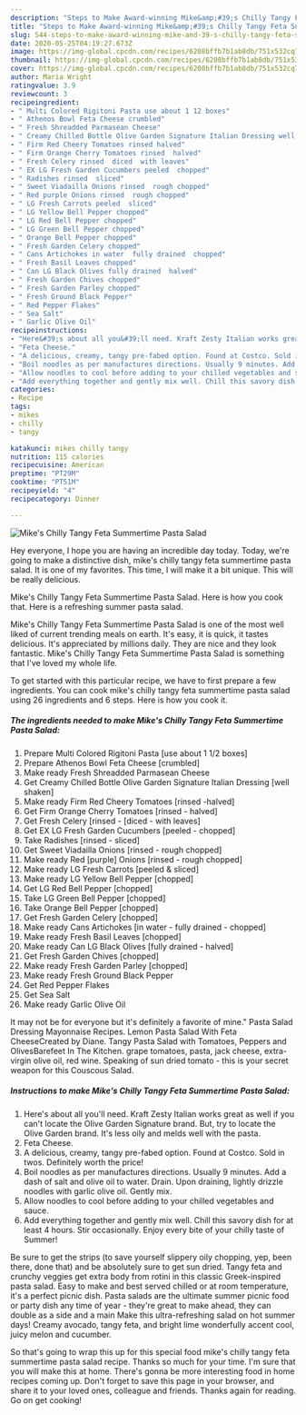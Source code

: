 ```yaml
---
description: "Steps to Make Award-winning Mike&amp;#39;s Chilly Tangy Feta Summertime Pasta Salad"
title: "Steps to Make Award-winning Mike&amp;#39;s Chilly Tangy Feta Summertime Pasta Salad"
slug: 544-steps-to-make-award-winning-mike-and-39-s-chilly-tangy-feta-summertime-pasta-salad
date: 2020-05-25T04:19:27.673Z
image: https://img-global.cpcdn.com/recipes/6208bffb7b1ab8db/751x532cq70/mikes-chilly-tangy-feta-summertime-pasta-salad-recipe-main-photo.jpg
thumbnail: https://img-global.cpcdn.com/recipes/6208bffb7b1ab8db/751x532cq70/mikes-chilly-tangy-feta-summertime-pasta-salad-recipe-main-photo.jpg
cover: https://img-global.cpcdn.com/recipes/6208bffb7b1ab8db/751x532cq70/mikes-chilly-tangy-feta-summertime-pasta-salad-recipe-main-photo.jpg
author: Maria Wright
ratingvalue: 3.9
reviewcount: 3
recipeingredient:
- " Multi Colored Rigitoni Pasta use about 1 12 boxes"
- " Athenos Bowl Feta Cheese crumbled"
- " Fresh Shreadded Parmasean Cheese"
- " Creamy Chilled Bottle Olive Garden Signature Italian Dressing well shaken"
- " Firm Red Cheery Tomatoes rinsed halved"
- " Firm Orange Cherry Tomatoes rinsed  halved"
- " Fresh Celery rinsed  diced  with leaves"
- " EX LG Fresh Garden Cucumbers peeled  chopped"
- " Radishes rinsed  sliced"
- " Sweet Viadailla Onions rinsed  rough chopped"
- " Red purple Onions rinsed  rough chopped"
- " LG Fresh Carrots peeled  sliced"
- " LG Yellow Bell Pepper chopped"
- " LG Red Bell Pepper chopped"
- " LG Green Bell Pepper chopped"
- " Orange Bell Pepper chopped"
- " Fresh Garden Celery chopped"
- " Cans Artichokes in water  fully drained  chopped"
- " Fresh Basil Leaves chopped"
- " Can LG Black Olives fully drained  halved"
- " Fresh Garden Chives chopped"
- " Fresh Garden Parley chopped"
- " Fresh Ground Black Pepper"
- " Red Pepper Flakes"
- " Sea Salt"
- " Garlic Olive Oil"
recipeinstructions:
- "Here&#39;s about all you&#39;ll need. Kraft Zesty Italian works great as well if you can&#39;t locate the Olive Garden Signature brand. But, try to locate the Olive Garden brand. It&#39;s less oily and melds well with the pasta."
- "Feta Cheese."
- "A delicious, creamy, tangy pre-fabed option. Found at Costco. Sold in twos. Definitely worth the price!"
- "Boil noodles as per manufactures directions. Usually 9 minutes. Add a dash of salt and olive oil to water. Drain. Upon draining, lightly drizzle noodles with garlic olive oil. Gently mix."
- "Allow noodles to cool before adding to your chilled vegetables and sauce."
- "Add everything together and gently mix well. Chill this savory dish for at least 4 hours. Stir occasionally. Enjoy every bite of your chilly taste of Summer!"
categories:
- Recipe
tags:
- mikes
- chilly
- tangy

katakunci: mikes chilly tangy 
nutrition: 115 calories
recipecuisine: American
preptime: "PT29M"
cooktime: "PT51M"
recipeyield: "4"
recipecategory: Dinner

---
```



![Mike&#39;s Chilly Tangy Feta Summertime Pasta Salad](https://img-global.cpcdn.com/recipes/6208bffb7b1ab8db/751x532cq70/mikes-chilly-tangy-feta-summertime-pasta-salad-recipe-main-photo.jpg)

Hey everyone, I hope you are having an incredible day today. Today, we're going to make a distinctive dish, mike&#39;s chilly tangy feta summertime pasta salad. It is one of my favorites. This time, I will make it a bit unique. This will be really delicious.

Mike&#39;s Chilly Tangy Feta Summertime Pasta Salad. Here is how you cook that. Here is a refreshing summer pasta salad.

Mike&#39;s Chilly Tangy Feta Summertime Pasta Salad is one of the most well liked of current trending meals on earth. It's easy, it is quick, it tastes delicious. It's appreciated by millions daily. They are nice and they look fantastic. Mike&#39;s Chilly Tangy Feta Summertime Pasta Salad is something that I've loved my whole life.


To get started with this particular recipe, we have to first prepare a few ingredients. You can cook mike&#39;s chilly tangy feta summertime pasta salad using 26 ingredients and 6 steps. Here is how you cook it.

<!--inarticleads1-->

##### The ingredients needed to make Mike&#39;s Chilly Tangy Feta Summertime Pasta Salad:

1. Prepare  Multi Colored Rigitoni Pasta [use about 1 1/2 boxes]
1. Prepare  Athenos Bowl Feta Cheese [crumbled]
1. Make ready  Fresh Shreadded Parmasean Cheese
1. Get  Creamy Chilled Bottle Olive Garden Signature Italian Dressing [well shaken]
1. Make ready  Firm Red Cheery Tomatoes [rinsed -halved]
1. Get  Firm Orange Cherry Tomatoes [rinsed - halved]
1. Get  Fresh Celery [rinsed - [diced - with leaves]
1. Get  EX LG Fresh Garden Cucumbers [peeled - chopped]
1. Take  Radishes [rinsed - sliced]
1. Get  Sweet Viadailla Onions [rinsed - rough chopped]
1. Make ready  Red [purple] Onions [rinsed - rough chopped]
1. Make ready  LG Fresh Carrots [peeled &amp; sliced]
1. Make ready  LG Yellow Bell Pepper [chopped]
1. Get  LG Red Bell Pepper [chopped]
1. Take  LG Green Bell Pepper [chopped]
1. Take  Orange Bell Pepper [chopped]
1. Get  Fresh Garden Celery [chopped]
1. Make ready  Cans Artichokes [in water - fully drained - chopped]
1. Make ready  Fresh Basil Leaves [chopped]
1. Make ready  Can LG Black Olives [fully drained - halved]
1. Get  Fresh Garden Chives [chopped]
1. Make ready  Fresh Garden Parley [chopped]
1. Make ready  Fresh Ground Black Pepper
1. Get  Red Pepper Flakes
1. Get  Sea Salt
1. Make ready  Garlic Olive Oil


It may not be for everyone but it&#39;s definitely a favorite of mine.&#34; Pasta Salad Dressing Mayonnaise Recipes. Lemon Pasta Salad With Feta CheeseCreated by Diane. Tangy Pasta Salad with Tomatoes, Peppers and OlivesBarefeet In The Kitchen. grape tomatoes, pasta, jack cheese, extra-virgin olive oil, red wine. Speaking of sun dried tomato - this is your secret weapon for this Couscous Salad. 

<!--inarticleads2-->

##### Instructions to make Mike&#39;s Chilly Tangy Feta Summertime Pasta Salad:

1. Here&#39;s about all you&#39;ll need. Kraft Zesty Italian works great as well if you can&#39;t locate the Olive Garden Signature brand. But, try to locate the Olive Garden brand. It&#39;s less oily and melds well with the pasta.
1. Feta Cheese.
1. A delicious, creamy, tangy pre-fabed option. Found at Costco. Sold in twos. Definitely worth the price!
1. Boil noodles as per manufactures directions. Usually 9 minutes. Add a dash of salt and olive oil to water. Drain. Upon draining, lightly drizzle noodles with garlic olive oil. Gently mix.
1. Allow noodles to cool before adding to your chilled vegetables and sauce.
1. Add everything together and gently mix well. Chill this savory dish for at least 4 hours. Stir occasionally. Enjoy every bite of your chilly taste of Summer!


Be sure to get the strips (to save yourself slippery oily chopping, yep, been there, done that) and be absolutely sure to get sun dried. Tangy feta and crunchy veggies get extra body from rotini in this classic Greek-inspired pasta salad. Easy to make and best served chilled or at room temperature, it&#39;s a perfect picnic dish. Pasta salads are the ultimate summer picnic food or party dish any time of year - they&#39;re great to make ahead, they can double as a side and a main Make this ultra-refreshing salad on hot summer days! Creamy avocado, tangy feta, and bright lime wonderfully accent cool, juicy melon and cucumber. 

So that's going to wrap this up for this special food mike&#39;s chilly tangy feta summertime pasta salad recipe. Thanks so much for your time. I'm sure that you will make this at home. There's gonna be more interesting food in home recipes coming up. Don't forget to save this page in your browser, and share it to your loved ones, colleague and friends. Thanks again for reading. Go on get cooking!
